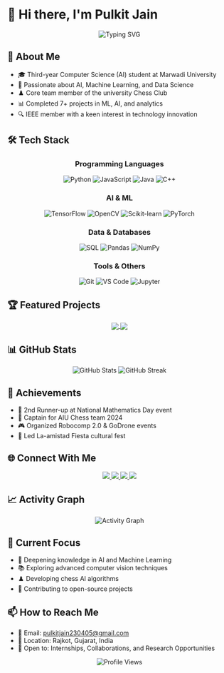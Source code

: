 # 👋 Hi there, I'm Pulkit Jain

<div align="center">
  <img src="https://readme-typing-svg.herokuapp.com?font=Fira+Code&weight=500&size=40&pause=1000&color=4A90E2&center=true&vCenter=true&random=false&width=600&height=100&lines=AI+%26+ML+Enthusiast;Computer+Science+Student;Chess+Player;Problem+Solver" alt="Typing SVG" />
</div>

## 🚀 About Me

- 🎓 Third-year Computer Science (AI) student at Marwadi University
- 🤖 Passionate about AI, Machine Learning, and Data Science
- ♟️ Core team member of the university Chess Club
- 📊 Completed 7+ projects in ML, AI, and analytics
- 🔍 IEEE member with a keen interest in technology innovation

## 🛠️ Tech Stack

<div align="center">
  
  ### Programming Languages
  ![Python](https://img.shields.io/badge/Python-3776AB?style=for-the-badge&logo=python&logoColor=white)
  ![JavaScript](https://img.shields.io/badge/JavaScript-F7DF1E?style=for-the-badge&logo=javascript&logoColor=black)
  ![Java](https://img.shields.io/badge/Java-ED8B00?style=for-the-badge&logo=java&logoColor=white)
  ![C++](https://img.shields.io/badge/C%2B%2B-00599C?style=for-the-badge&logo=c%2B%2B&logoColor=white)

  ### AI & ML
  ![TensorFlow](https://img.shields.io/badge/TensorFlow-FF6F00?style=for-the-badge&logo=tensorflow&logoColor=white)
  ![OpenCV](https://img.shields.io/badge/OpenCV-27338e?style=for-the-badge&logo=opencv&logoColor=white)
  ![Scikit-learn](https://img.shields.io/badge/scikit_learn-F7931E?style=for-the-badge&logo=scikit-learn&logoColor=white)
  ![PyTorch](https://img.shields.io/badge/PyTorch-EE4C2C?style=for-the-badge&logo=pytorch&logoColor=white)

  ### Data & Databases
  ![SQL](https://img.shields.io/badge/SQL-4479A1?style=for-the-badge&logo=mysql&logoColor=white)
  ![Pandas](https://img.shields.io/badge/Pandas-150458?style=for-the-badge&logo=pandas&logoColor=white)
  ![NumPy](https://img.shields.io/badge/NumPy-013243?style=for-the-badge&logo=numpy&logoColor=white)

  ### Tools & Others
  ![Git](https://img.shields.io/badge/Git-F05032?style=for-the-badge&logo=git&logoColor=white)
  ![VS Code](https://img.shields.io/badge/VS_Code-007ACC?style=for-the-badge&logo=visual-studio-code&logoColor=white)
  ![Jupyter](https://img.shields.io/badge/Jupyter-F37626?style=for-the-badge&logo=jupyter&logoColor=white)
</div>

## 🏆 Featured Projects

<div align="center">
  <a href="https://github.com/pulkit230405/stock-market-prediction">
    <img align="center" src="https://github-readme-stats.vercel.app/api/pin/?username=pulkit230405&repo=stock-market-prediction&theme=radical" />
  </a>
  <a href="https://github.com/pulkit230405/chess-engine">
    <img align="center" src="https://github-readme-stats.vercel.app/api/pin/?username=pulkit230405&repo=chess-engine&theme=radical" />
  </a>
</div>

## 📊 GitHub Stats

<div align="center">
  <img src="https://github-readme-stats.vercel.app/api?username=pulkit230405&show_icons=true&theme=radical" alt="GitHub Stats" />
  <img src="https://github-readme-streak-stats.herokuapp.com/?user=pulkit230405&theme=radical" alt="GitHub Streak" />
</div>

## 🏅 Achievements

- 🥉 2nd Runner-up at National Mathematics Day event
- 🎯 Captain for AIU Chess team 2024
- 🎮 Organized Robocomp 2.0 & GoDrone events
- 🎪 Led La-amistad Fiesta cultural fest

## 🌐 Connect With Me

<div align="center">
  <a href="https://www.linkedin.com/in/pulkit-jain-071996286/">
    <img src="https://img.shields.io/badge/LinkedIn-0077B5?style=for-the-badge&logo=linkedin&logoColor=white" />
  </a>
  <a href="https://github.com/pulkit230405">
    <img src="https://img.shields.io/badge/GitHub-100000?style=for-the-badge&logo=github&logoColor=white" />
  </a>
  <a href="https://www.instagram.com/pulkit_jain_023/">
    <img src="https://img.shields.io/badge/Instagram-E4405F?style=for-the-badge&logo=instagram&logoColor=white" />
  </a>
  <a href="mailto:pulkitjain230405@gmail.com">
    <img src="https://img.shields.io/badge/Gmail-D14836?style=for-the-badge&logo=gmail&logoColor=white" />
  </a>
</div>

## 📈 Activity Graph

<div align="center">
  <img src="https://github-readme-activity-graph.vercel.app/graph?username=pulkit230405&theme=radical" alt="Activity Graph" />
</div>

## 🎯 Current Focus

- 🔬 Deepening knowledge in AI and Machine Learning
- 📚 Exploring advanced computer vision techniques
- ♟️ Developing chess AI algorithms
- 🌱 Contributing to open-source projects

## 📫 How to Reach Me

- 📧 Email: pulkitjain230405@gmail.com
- 📍 Location: Rajkot, Gujarat, India
- 💼 Open to: Internships, Collaborations, and Research Opportunities

<div align="center">
  <img src="https://komarev.com/ghpvc/?username=pulkit230405&style=flat-square&color=blue" alt="Profile Views" />
</div>
